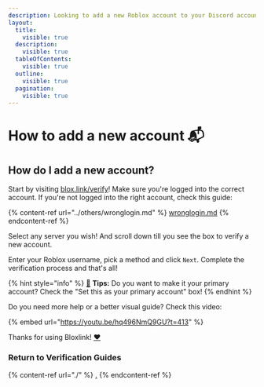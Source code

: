 ```yaml
---
description: Looking to add a new Roblox account to your Discord account? Here's a guide!
layout:
  title:
    visible: true
  description:
    visible: true
  tableOfContents:
    visible: true
  outline:
    visible: true
  pagination:
    visible: true
---
```


# How to add a new account 📬

## How do I add a new account?

Start by visiting [blox.link/verify](https://blox.link/verify)! Make sure you're logged into the correct account. If you're not logged into the right account, check this guide:

{% content-ref url="../others/wronglogin.md" %}
[wronglogin.md](../others/wronglogin.md)
{% endcontent-ref %}



Select any server you wish! And scroll down till you see the box to verify a new account.

Enter your Roblox username, pick a method and click `Next`. Complete the verification process and that's all!

{% hint style="info" %}
[🧙](https://emojipedia.org/mage/) **Tips:** Do you want to make it your primary account? Check the "Set this as your primary account" box!
{% endhint %}

Do you need more help or a better visual guide? Check this video:

{% embed url="https://youtu.be/hq496NmQ9GU?t=413" %}

Thanks for using Bloxlink! [❤️](https://emojipedia.org/red-heart/)

### Return to Verification Guides

{% content-ref url="./" %}
[.](./)
{% endcontent-ref %}
